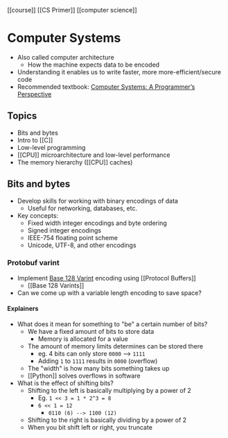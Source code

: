 [[course]] [[CS Primer]] [[computer science]]

# Computer Systems
- Also called computer architecture
	- How the machine expects data to be encoded
- Understanding it enables us to write faster, more more-efficient/secure code
- Recommended textbook: [Computer Systems: A Programmer’s Perspective](http://csapp.cs.cmu.edu/)

## Topics
- Bits and bytes
- Intro to [[C]]
- Low-level programming
- [[CPU]] microarchitecture and low-level performance
- The memory hierarchy ([[CPU]] caches)

## Bits and bytes
- Develop skills for working with binary encodings of data
	- Useful for networking, databases, etc.
- Key concepts:
	- Fixed width integer encodings and byte ordering
	- Signed integer encodings
	- IEEE-754 floating point scheme
	- Unicode, UTF-8, and other encodings

### Protobuf varint
- Implement [Base 128 Varint](https://protobuf.dev/programming-guides/encoding/#varints) encoding using [[Protocol Buffers]]
	- [[Base 128 Varints]]
- Can we come up with a variable length encoding to save space?

#### Explainers
- What does it mean for something to "be" a certain number of bits?
	- We have a fixed amount of bits to store data
		- Memory is allocated for a value
	- The amount of memory limits determines can be stored there
		- eg. 4 bits can only store `0000` --> `1111`
		- Adding `1` to `1111` results in `0000` (overflow)
	- The "width" is how many bits something takes up
	- [[Python]] solves overflows in software
- What is the effect of shifting bits?
	- Shifting to the left is basically multiplying by a power of 2
		- Eg. `1 << 3 = 1 * 2^3 = 8`
		- `6 << 1 = 12`
			- `0110 (6) --> 1100 (12)`
	- Shifting to the right is basically dividing by a power of 2
	- When you bit shift left or right, you truncate 